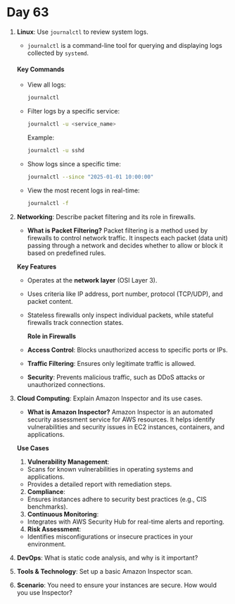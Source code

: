# Day 63

1. **Linux**: Use `journalctl` to review system logs.
   - `journalctl` is a command-line tool for querying and displaying logs collected by `systemd`.

   #### **Key Commands**
   - View all logs:
     ```bash
     journalctl
     ```
   - Filter logs by a specific service:
     ```bash
     journalctl -u <service_name>
     ```
     Example:  
     ```bash
     journalctl -u sshd
     ```
   - Show logs since a specific time:
     ```bash
     journalctl --since "2025-01-01 10:00:00"
     ```
   - View the most recent logs in real-time:
     ```bash
     journalctl -f
     ```


2. **Networking**: Describe packet filtering and its role in firewalls.
   * **What is Packet Filtering?**
Packet filtering is a method used by firewalls to control network traffic. It inspects each packet (data unit) passing through a network and decides whether to allow or block it based on predefined rules.

    **Key Features**
   - Operates at the **network layer** (OSI Layer 3).
   - Uses criteria like IP address, port number, protocol (TCP/UDP), and packet content.
   - Stateless firewalls only inspect individual packets, while stateful firewalls track connection states.
   
     **Role in Firewalls**
   - **Access Control**: Blocks unauthorized access to specific ports or IPs.
   - **Traffic Filtering**: Ensures only legitimate traffic is allowed.
   - **Security**: Prevents malicious traffic, such as DDoS attacks or unauthorized connections.


3. **Cloud Computing**: Explain Amazon Inspector and its use cases.
   * **What is Amazon Inspector?**
Amazon Inspector is an automated security assessment service for AWS resources. It helps identify vulnerabilities and security issues in EC2 instances, containers, and applications.

   **Use Cases**
    1. **Vulnerability Management**:
    - Scans for known vulnerabilities in operating systems and applications.
    - Provides a detailed report with remediation steps.
    
    2. **Compliance**:
    - Ensures instances adhere to security best practices (e.g., CIS benchmarks).
    
    3. **Continuous Monitoring**:
    - Integrates with AWS Security Hub for real-time alerts and reporting.
    
    4. **Risk Assessment**:
    - Identifies misconfigurations or insecure practices in your environment.


4. **DevOps**: What is static code analysis, and why is it important?

5. **Tools & Technology**: Set up a basic Amazon Inspector scan.

6. **Scenario**: You need to ensure your instances are secure. How would you use Inspector?


